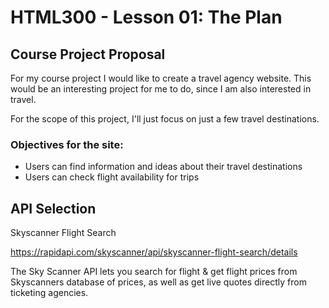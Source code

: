 # HTML300 - Lesson 01: The Plan

## Course Project Proposal
For my course project I would like to create a travel agency website. This would be an interesting project for me to do, since I am also interested in travel.

For the scope of this project, I'll just focus on just a few travel destinations.

### Objectives for the site:
* Users can find information and ideas about their travel destinations
* Users can check flight availability for trips

## API Selection
Skyscanner Flight Search

https://rapidapi.com/skyscanner/api/skyscanner-flight-search/details

The Sky Scanner API lets you search for flight & get flight prices from Skyscanners database of prices, as well as get live quotes directly from ticketing agencies.
